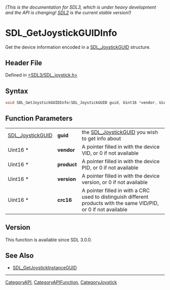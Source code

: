 ###### (This is the documentation for SDL3, which is under heavy development and the API is changing! [SDL2](https://wiki.libsdl.org/SDL2/) is the current stable version!)
# SDL_GetJoystickGUIDInfo

Get the device information encoded in a [SDL_JoystickGUID](SDL_JoystickGUID) structure.

## Header File

Defined in [<SDL3/SDL_joystick.h>](https://github.com/libsdl-org/SDL/blob/main/include/SDL3/SDL_joystick.h)

## Syntax

```c
void SDL_GetJoystickGUIDInfo(SDL_JoystickGUID guid, Uint16 *vendor, Uint16 *product, Uint16 *version, Uint16 *crc16);
```

## Function Parameters

|                                      |             |                                                                                                                    |
| ------------------------------------ | ----------- | ------------------------------------------------------------------------------------------------------------------ |
| [SDL_JoystickGUID](SDL_JoystickGUID) | **guid**    | the [SDL_JoystickGUID](SDL_JoystickGUID) you wish to get info about                                                |
| Uint16 *                             | **vendor**  | A pointer filled in with the device VID, or 0 if not available                                                     |
| Uint16 *                             | **product** | A pointer filled in with the device PID, or 0 if not available                                                     |
| Uint16 *                             | **version** | A pointer filled in with the device version, or 0 if not available                                                 |
| Uint16 *                             | **crc16**   | A pointer filled in with a CRC used to distinguish different products with the same VID/PID, or 0 if not available |

## Version

This function is available since SDL 3.0.0.

## See Also

- [SDL_GetJoystickInstanceGUID](SDL_GetJoystickInstanceGUID)

----
[CategoryAPI](CategoryAPI), [CategoryAPIFunction](CategoryAPIFunction), [CategoryJoystick](CategoryJoystick)

